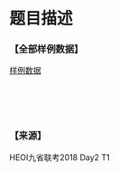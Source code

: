 # 题目描述


<h3>
【全部样例数据】
</h3>
<p>
<a class="ke-insertfile" href="/upload/file/20190314/20190314111554_75620.zip" target="_blank">样例数据</a> 
</p>
<p>
<img src="/upload/image/20190314/20190314111705_69945.jpg" alt=""/> 
</p>
<p>
<img src="/upload/image/20190314/20190314111717_90876.jpg" alt=""/> 
</p>
<p>
<img src="/upload/image/20190314/20190314111745_76970.jpg" alt=""/> 
</p>
<p>
<img src="/upload/image/20190314/20190314111754_44818.jpg" alt=""/> 
</p>
<p>
<img src="/upload/image/20190314/20190314111811_37322.jpg" alt=""/> 
</p>
<h3>
【来源】
</h3>
<p>
HEOI九省联考2018 Day2 T1
</p>
